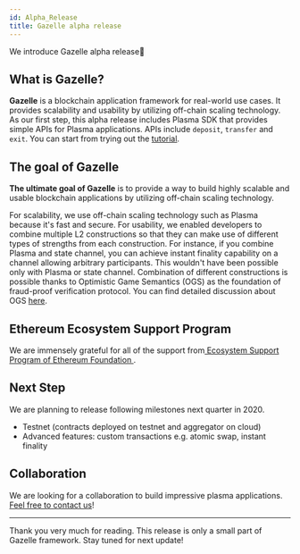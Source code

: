 ```yaml
---
id: Alpha_Release
title: Gazelle alpha release
---
```


We introduce Gazelle alpha release🦌

## What is Gazelle?

**Gazelle** is a blockchain application framework for real-world use cases. It provides scalability and usability by utilizing off-chain scaling technology. As our first step, this alpha release includes Plasma SDK that provides simple APIs for Plasma applications. APIs include `deposit`, `transfer` and `exit`. You can start from trying out the [tutorial](https://gzle.io/docs/tutorial/cli-wallet/Introduction).

## The goal of Gazelle

**The ultimate goal of Gazelle** is to provide a way to build highly scalable and usable blockchain applications by utilizing off-chain scaling technology.

For scalability, we use off-chain scaling technology such as Plasma because it's fast and secure. For usability, we enabled developers to combine multiple L2 constructions so that they can make use of different types of strengths from each construction. For instance, if you combine Plasma and state channel, you can achieve instant finality capability on a channel allowing arbitrary participants. This wouldn't have been possible only with Plasma or state channel. Combination of different constructions is possible thanks to Optimistic Game Semantics (OGS) as the foundation of fraud-proof verification protocol. You can find detailed discussion about OGS [here](https://plasma.group/optimistic-game-semantics.pdf).

## Ethereum Ecosystem Support Program

We are immensely grateful for all of the support from[ Ecosystem Support Program of Ethereum Foundation ](https://blog.ethereum.org/2020/04/01/ecosystem-support-program-allocation-update/).

## Next Step

We are planning to release following milestones next quarter in 2020.

- Testnet (contracts deployed on testnet and aggregator on cloud)
- Advanced features: custom transactions e.g. atomic swap, instant finality

## Collaboration

We are looking for a collaboration to build impressive plasma applications. [Feel free to contact us](mailto:info@gzle.io)!

---

Thank you very much for reading. This release is only a small part of Gazelle framework. Stay tuned for next update!
